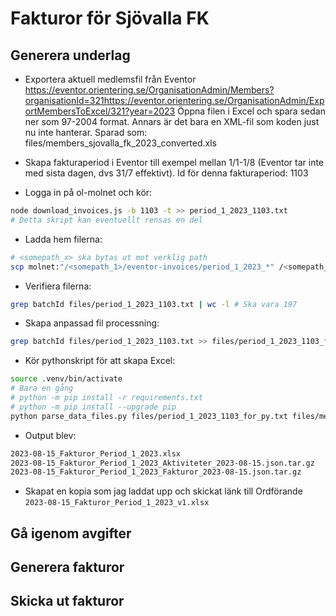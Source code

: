 # Fakturor för Sjövalla FK

## Generera underlag

- Exportera aktuell medlemsfil från Eventor https://eventor.orientering.se/OrganisationAdmin/Members?organisationId=321https://eventor.orientering.se/OrganisationAdmin/ExportMembersToExcel/321?year=2023
Öppna filen i Excel och spara sedan ner som 97-2004 format. Annars är det bara en XML-fil som koden just nu inte hanterar.
Sparad som: files/members_sjovalla_fk_2023_converted.xls

- Skapa fakturaperiod i Eventor till exempel mellan 1/1-1/8 (Eventor tar inte med sista dagen, dvs 31/7 effektivt). Id för denna fakturaperiod: 1103
- Logga in på ol-molnet och kör:
```bash
node download_invoices.js -b 1103 -t >> period_1_2023_1103.txt
# Detta skript kan eventuellt rensas en del
``` 

- Ladda hem filerna:
```bash
# <somepath_x> ska bytas ut mot verklig path
scp molnet:"/<somepath_1>/eventor-invoices/period_1_2023_*" /<somepath_2>/eventor-invoices/files
``` 

- Verifiera filerna:
```bash
grep batchId files/period_1_2023_1103.txt | wc -l # Ska vara 197
``` 

- Skapa anpassad fil processning:
```bash
grep batchId files/period_1_2023_1103.txt >> files/period_1_2023_1103_for_py.txt
```

- Kör pythonskript för att skapa Excel:
```bash
source .venv/bin/activate 
# Bara en gång
# python -m pip install -r requirements.txt
# python -m pip install --upgrade pip
python parse_data_files.py files/period_1_2023_1103_for_py.txt files/members_sjovalla_fk_2023_converted.xls files/2023-08-15_Fakturor_Period_1_2023.xlsx
```

- Output blev:
```bash
2023-08-15_Fakturor_Period_1_2023.xlsx
2023-08-15_Fakturor_Period_1_2023_Aktiviteter_2023-08-15.json.tar.gz
2023-08-15_Fakturor_Period_1_2023_Fakturor_2023-08-15.json.tar.gz
```

- Skapat en kopia som jag laddat upp och skickat länk till Ordförande ```2023-08-15_Fakturor_Period_1_2023_v1.xlsx```

## Gå igenom avgifter

## Generera fakturor

## Skicka ut fakturor

